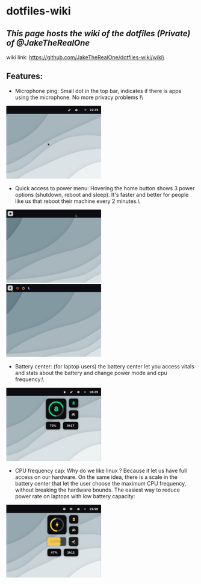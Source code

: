 # dotfiles-wiki

_This page hosts the wiki of the dotfiles (Private) of @JakeTheRealOne_
-
wiki link: https://github.com/JakeTheRealOne/dotfiles-wiki/wiki\
## Features:
- Microphone ping: Small dot in the top bar, indicates if there is apps using the microphone. No more privacy problems !\
<img src="https://github.com/JakeTheRealOne/dotfiles-wiki/blob/main/showcase/ping.png" alt="Microphone ping on the top bar" width="50%">

- Quick access to power menu: Hovering the home button shows 3 power options (shutdown, reboot and sleep). It's faster and better for people like us that reboot their machine every 2 minutes.\
<img src="https://github.com/JakeTheRealOne/dotfiles-wiki/blob/main/showcase/without-pa.png" alt="Normal home button" width="50%">
<img src="https://github.com/JakeTheRealOne/dotfiles-wiki/blob/main/showcase/with-pa.png" alt="Hovered home button" width="50%">

- Battery center: (for laptop users) the battery center let you access vitals and stats about the battery and change power mode and cpu frequency:\
<img src="https://github.com/JakeTheRealOne/dotfiles-wiki/blob/main/showcase/battery-center.png" alt="Battery center screenshot" width="50%">

- CPU frequency cap: Why do we like linux ? Because it let us have full access on our hardware. On the same idea, there is a scale in the battery center that let the user choose the maximum CPU frequency, without breaking the hardware bounds. The easiest way to reduce power rate on laptops with low battery capacity:
<img src="https://github.com/JakeTheRealOne/dotfiles-wiki/blob/main/showcase/cpu-cap-scale.png" alt="CPU frequency scale screenshot" width="50%">
